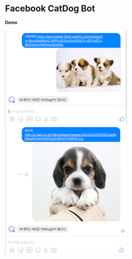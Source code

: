 Facebook CatDog Bot 
=======================

#### Demo

<img src="./demo1.png" data-canonical-src="https://github.com/HiJiGOO/study/blob/master/deepLearning/pankyo/catdogbot/demo1.png" width="400"/>

<img src="./demo2.png" width="400"/>
